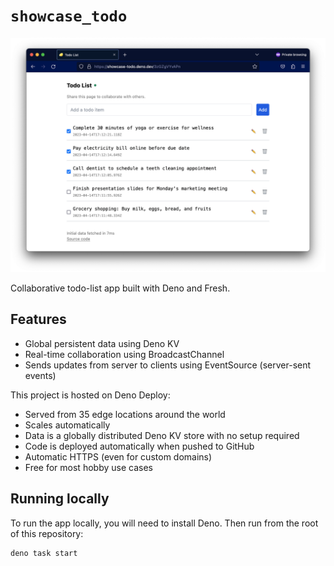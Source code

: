 # `showcase_todo`

![Screenshot](./static/screenshot.png)

Collaborative todo-list app built with Deno and Fresh.

## Features

- Global persistent data using Deno KV
- Real-time collaboration using BroadcastChannel
- Sends updates from server to clients using EventSource (server-sent events)

This project is hosted on Deno Deploy:

- Served from 35 edge locations around the world
- Scales automatically
- Data is a globally distributed Deno KV store with no setup required
- Code is deployed automatically when pushed to GitHub
- Automatic HTTPS (even for custom domains)
- Free for most hobby use cases

## Running locally

To run the app locally, you will need to install Deno. Then run from the root of
this repository:

```
deno task start
```
